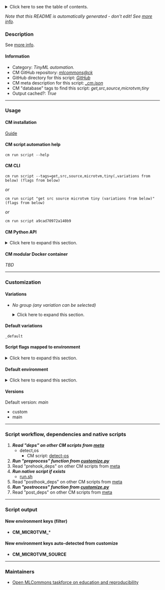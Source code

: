 <details>
<summary>Click here to see the table of contents.</summary>

* [Description](#description)
* [Information](#information)
* [Usage](#usage)
  * [ CM installation](#cm-installation)
  * [ CM script automation help](#cm-script-automation-help)
  * [ CM CLI](#cm-cli)
  * [ CM Python API](#cm-python-api)
  * [ CM modular Docker container](#cm-modular-docker-container)
* [Customization](#customization)
  * [ Variations](#variations)
  * [ Script flags mapped to environment](#script-flags-mapped-to-environment)
  * [ Default environment](#default-environment)
* [Versions](#versions)
* [Script workflow, dependencies and native scripts](#script-workflow-dependencies-and-native-scripts)
* [Script output](#script-output)
* [New environment keys (filter)](#new-environment-keys-(filter))
* [New environment keys auto-detected from customize](#new-environment-keys-auto-detected-from-customize)
* [Maintainers](#maintainers)

</details>

*Note that this README is automatically generated - don't edit! See [more info](README-extra.md).*

### Description


See [more info](README-extra.md).

#### Information

* Category: *TinyML automation.*
* CM GitHub repository: *[mlcommons@ck](https://github.com/mlcommons/ck/tree/master/cm-mlops)*
* GitHub directory for this script: *[GitHub](https://github.com/mlcommons/ck/tree/master/cm-mlops/script/get-microtvm)*
* CM meta description for this script: *[_cm.json](_cm.json)*
* CM "database" tags to find this script: *get,src,source,microtvm,tiny*
* Output cached?: *True*
___
### Usage

#### CM installation
[Guide](https://github.com/mlcommons/ck/blob/master/docs/installation.md)

#### CM script automation help
```cm run script --help```

#### CM CLI
`cm run script --tags=get,src,source,microtvm,tiny(,variations from below) (flags from below)`

*or*

`cm run script "get src source microtvm tiny (variations from below)" (flags from below)`

*or*

`cm run script a9cad70972a140b9`

#### CM Python API

<details>
<summary>Click here to expand this section.</summary>

```python

import cmind

r = cmind.access({'action':'run'
                  'automation':'script',
                  'tags':'get,src,source,microtvm,tiny'
                  'out':'con',
                  ...
                  (other input keys for this script)
                  ...
                 })

if r['return']>0:
    print (r['error'])

```

</details>

#### CM modular Docker container
*TBD*
___
### Customization


#### Variations

  * *No group (any variation can be selected)*
    <details>
    <summary>Click here to expand this section.</summary>

    * **`_default`** (default)
      - Environment variables:
        - *CM_GIT_PATCH*: `no`
      - Workflow:
    * `_full-history`
      - Environment variables:
        - *CM_GIT_DEPTH*: `--depth 10`
      - Workflow:
    * `_short-history`
      - Environment variables:
        - *CM_GIT_DEPTH*: `--depth 10`
      - Workflow:

    </details>


#### Default variations

`_default`

#### Script flags mapped to environment
<details>
<summary>Click here to expand this section.</summary>

* --**ssh**=value --> **CM_GIT_SSH**=value

**Above CLI flags can be used in the Python CM API as follows:**

```python
r=cm.access({... , "ssh":...}
```

</details>

#### Default environment

<details>
<summary>Click here to expand this section.</summary>

These keys can be updated via --env.KEY=VALUE or "env" dictionary in @input.json or using script flags.


</details>

#### Versions
Default version: *main*

* custom
* main
___
### Script workflow, dependencies and native scripts

  1. ***Read "deps" on other CM scripts from [meta](https://github.com/mlcommons/ck/tree/master/cm-mlops/script/get-microtvm/_cm.json)***
     * detect,os
       - CM script: [detect-os](https://github.com/mlcommons/ck/tree/master/cm-mlops/script/detect-os)
  1. ***Run "preprocess" function from [customize.py](https://github.com/mlcommons/ck/tree/master/cm-mlops/script/get-microtvm/customize.py)***
  1. Read "prehook_deps" on other CM scripts from [meta](https://github.com/mlcommons/ck/tree/master/cm-mlops/script/get-microtvm/_cm.json)
  1. ***Run native script if exists***
     * [run.sh](https://github.com/mlcommons/ck/tree/master/cm-mlops/script/get-microtvm/run.sh)
  1. Read "posthook_deps" on other CM scripts from [meta](https://github.com/mlcommons/ck/tree/master/cm-mlops/script/get-microtvm/_cm.json)
  1. ***Run "postrocess" function from [customize.py](https://github.com/mlcommons/ck/tree/master/cm-mlops/script/get-microtvm/customize.py)***
  1. Read "post_deps" on other CM scripts from [meta](https://github.com/mlcommons/ck/tree/master/cm-mlops/script/get-microtvm/_cm.json)
___
### Script output
#### New environment keys (filter)

* **CM_MICROTVM_***
#### New environment keys auto-detected from customize

* **CM_MICROTVM_SOURCE**
___
### Maintainers

* [Open MLCommons taskforce on education and reproducibility](https://github.com/mlcommons/ck/blob/master/docs/mlperf-education-workgroup.md)